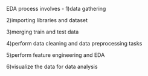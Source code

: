 EDA process involves - 
1)data gathering

2)importing libraries and dataset

3)merging train and test data

4)perform data cleaning and data preprocessing tasks

5)perform feature engineering and EDA

6)visualize the data for data analysis
